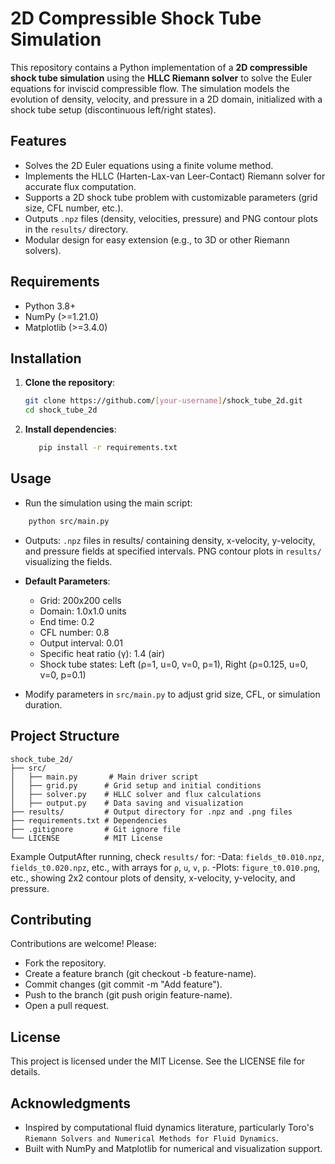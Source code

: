 # 2D Compressible Shock Tube Simulation

This repository contains a Python implementation of a **2D compressible shock tube simulation** using the **HLLC Riemann solver** to solve the Euler equations for inviscid compressible flow.
The simulation models the evolution of density, velocity, and pressure in a 2D domain, initialized with a shock tube setup (discontinuous left/right states).

## Features
- Solves the 2D Euler equations using a finite volume method.
- Implements the HLLC (Harten-Lax-van Leer-Contact) Riemann solver for accurate flux computation.
- Supports a 2D shock tube problem with customizable parameters (grid size, CFL number, etc.).
- Outputs `.npz` files (density, velocities, pressure) and PNG contour plots in the `results/` directory.
- Modular design for easy extension (e.g., to 3D or other Riemann solvers).

## Requirements
- Python 3.8+
- NumPy (>=1.21.0)
- Matplotlib (>=3.4.0)

## Installation
1. **Clone the repository**:
   ```bash
   git clone https://github.com/[your-username]/shock_tube_2d.git
   cd shock_tube_2d
   ```

2. **Install dependencies**:
   ```bash
      pip install -r requirements.txt
   ```

## Usage
- Run the simulation using the main script:
```bash
    python src/main.py
```
- Outputs: `.npz` files in results/ containing density, x-velocity, y-velocity, and pressure fields at specified intervals.
  PNG contour plots in `results/` visualizing the fields.

- **Default Parameters**:
  - Grid: 200x200 cells
  - Domain: 1.0x1.0 units
  - End time: 0.2
  - CFL number: 0.8
  - Output interval: 0.01
  - Specific heat ratio (γ): 1.4 (air)
  - Shock tube states: Left (ρ=1, u=0, v=0, p=1), Right (ρ=0.125, u=0, v=0, p=0.1)
- Modify parameters in `src/main.py` to adjust grid size, CFL, or simulation duration.



## Project Structure
```
shock_tube_2d/
├── src/
│   ├── main.py       # Main driver script
│   ├── grid.py      # Grid setup and initial conditions
│   ├── solver.py    # HLLC solver and flux calculations
│   ├── output.py    # Data saving and visualization
├── results/         # Output directory for .npz and .png files
├── requirements.txt # Dependencies
├── .gitignore       # Git ignore file
└── LICENSE          # MIT License
```

Example OutputAfter running, check `results/` for: 
-Data: `fields_t0.010.npz`, `fields_t0.020.npz`, etc., with arrays for `ρ`, `u`, `v`, `p`.
-Plots: `figure_t0.010.png`, etc., showing 2x2 contour plots of density, x-velocity, y-velocity, and pressure.

## Contributing
Contributions are welcome! Please:
- Fork the repository.
- Create a feature branch (git checkout -b feature-name).
- Commit changes (git commit -m "Add feature").
- Push to the branch (git push origin feature-name).
- Open a pull request.

## License
This project is licensed under the MIT License. See the LICENSE file for details.

## Acknowledgments
- Inspired by computational fluid dynamics literature, particularly Toro's `Riemann Solvers and Numerical Methods for Fluid Dynamics`.
- Built with NumPy and Matplotlib for numerical and visualization support.





